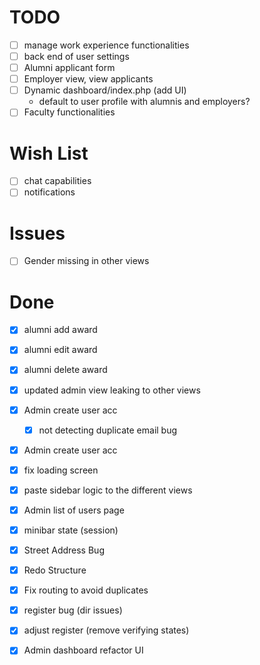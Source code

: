 # TODO
- [ ] manage work experience functionalities 
- [ ] back end of user settings
- [ ] Alumni applicant form 
- [ ] Employer view, view applicants
- [ ] Dynamic dashboard/index.php (add UI)
  - default to user profile with alumnis and employers?
- [ ] Faculty functionalities

# Wish List
- [ ] chat capabilities
- [ ] notifications 

# Issues
- [ ] Gender missing in other views


# Done
- [x] alumni add award
- [x] alumni edit award
- [x] alumni delete award
- [x] updated admin view leaking to other views
- [x] Admin create user acc
  - [x] not detecting duplicate email bug
- [x] Admin create user acc
- [x] fix loading screen
- [x] paste sidebar logic to the different views
- [x] Admin list of users page
- [x] minibar state (session)
- [x] Street Address Bug
- [x] Redo Structure
- [x] Fix routing to avoid duplicates
- [x] register bug (dir issues)
- [x] adjust register (remove verifying states)
- [x] Admin dashboard refactor UI


